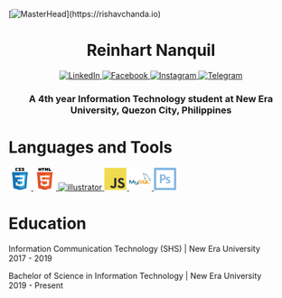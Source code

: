 [![MasterHead]([https://media.licdn.com/dms/image/D5616AQH_QH0lWQ6JIA/profile-displaybackgroundimage-shrink_350_1400/0/1678771557113?e=1703116800&v=beta&t=zwnPFW2dWYuWnCXQuQVk4U2K24EXuNejcmuyLOCsBz0](https://media.licdn.com/dms/image/D4E16AQErOegXvX7E5g/profile-displaybackgroundimage-shrink_350_1400/0/1678776341568?e=1703116800&v=beta&t=r87ZZvfjXAs1rzUOasyfXE4g2Car2DH6EJ9elD4Vbys))](https://rishavchanda.io)
<h1 align="center">Reinhart Nanquil</h1>

<p align="center">
  <a href="https://www.linkedin.com/in/nrachero/">
        <img src="https://img.shields.io/badge/linkedin-%230077B5.svg?style=for-the-badge&logo=linkedin&logoColor=white" alt="LinkedIn">
    </a>
    <a href="https://www.facebook.com/Marcodebb](https://www.facebook.com/rnhrt.nnql/">
        <img src="https://img.shields.io/badge/Facebook-%231877F2.svg?style=for-the-badge&logo=Facebook&logoColor=white" alt="Facebook">
    </a>
    <a href="https://www.instagram.com/joaquiknows_/](https://www.instagram.com/reinhartnnql/">
        <img src="https://img.shields.io/badge/Instagram-%23E4405F.svg?style=for-the-badge&logo=Instagram&logoColor=white" alt="Instagram">
    </a>
    <a href="https://t.me/negs_00">
        <img src="https://img.shields.io/badge/Telegram-2CA5E0?style=for-the-badge&logo=telegram&logoColor=white" alt="Telegram">
    </a>
</p>





<h3 align="center">A 4th year Information Technology student at New Era University, Quezon City, Philippines</h3>


<h1 align="left">Languages and Tools</h1>
<p align="left"> 
  <a href="https://www.w3schools.com/css/" target="_blank" rel="noreferrer"> <img src="https://raw.githubusercontent.com/devicons/devicon/master/icons/css3/css3-original-wordmark.svg" alt="css3" width="40" height="40" </a> <a href="https://www.w3.org/html/" target="_blank" rel="noreferrer"> <img src="https://raw.githubusercontent.com/devicons/devicon/master/icons/html5/html5-original-wordmark.svg" alt="html5" width="40" height="40"/> </a> <a href="https://www.adobe.com/in/products/illustrator.html" target="_blank" rel="noreferrer"> <img src="https://www.vectorlogo.zone/logos/adobe_illustrator/adobe_illustrator-icon.svg" alt="illustrator" width="40" height="40"/> </a> <a href="https://developer.mozilla.org/en-US/docs/Web/JavaScript" target="_blank" rel="noreferrer"> <img src="https://raw.githubusercontent.com/devicons/devicon/master/icons/javascript/javascript-original.svg"  alt="mongodb" width="40" height="40"/> </a> <a href="https://www.mysql.com/" target="_blank" rel="noreferrer"> <img src="https://raw.githubusercontent.com/devicons/devicon/master/icons/mysql/mysql-original-wordmark.svg" alt="mysql" width="40" height="40"/> </a> <a href="https://www.photoshop.com/en" target="_blank" rel="noreferrer"> <img src="https://raw.githubusercontent.com/devicons/devicon/master/icons/photoshop/photoshop-line.svg" alt="photoshop" width="40" height="40"/> </a> </p>

<h1 align="left">Education</h1>
<p align="left">Information Communication Technology (SHS) | New Era University <br>
2017 - 2019 <br></p>
<p align="left">Bachelor of Science in Information Technology | New Era University <br>
2019 - Present <br><br></p>
